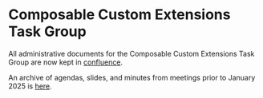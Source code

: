 
# Composable Custom Extensions Task Group

All administrative documents for the Composable Custom Extensions Task
Group are now kept in
[confluence](https://lf-riscv.atlassian.net/wiki/spaces/CCEX).

An archive of agendas, slides, and minutes from meetings prior to
January 2025 is [here](meetings/).
